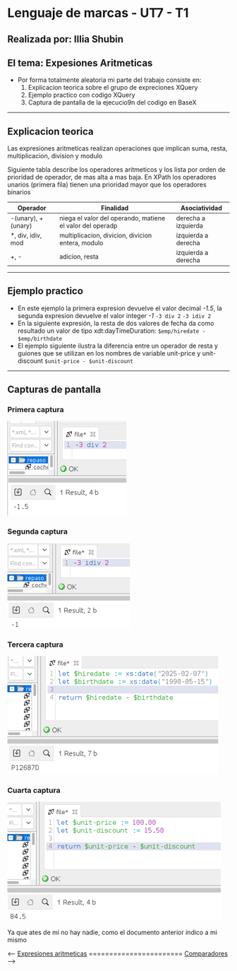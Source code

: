 # Lenguaje de marcas - UT7 - T1
## Realizada por: Illia Shubin
## El tema: Expesiones Aritmeticas
- Por forma totalmente aleatoria mi parte del trabajo consiste en:
    1. Explicacion teorica sobre el grupo de expreciones XQuery
    2. Ejemplo practico con codigo XQuery
    3. Captura de pantalla de la ejecucio9n del codigo en BaseX

---

## Explicacion teorica
Las expresiones aritmeticas realizan operaciones que implican suma, resta, multiplicacion, division y modulo

Siguiente tabla describe los operadores aritmeticos y los lista por orden de prioridad de operador, de mas alta a mas baja. En XPath los operadores unarios (primera fila) tienen una prioridad mayor que los operadores binarios

  | Operador | Finalidad | Asociatividad |
|--------------|--------------|--------------|
| -(unary), +(unary)| niega el valor del operando, matiene el valor del operadp| derecha a izquierda|
| *, div, idiv, mod| multiplicacion, divicion, divicion entera, modulo| izquierda a derecha|
|+, - | adicion, resta |izquierda a derecha | 

---

## Ejemplo practico
* En este ejemplo la primera expresion devuelve el valor decimal *-1.5*, la segunda expresion devuelve el valor integer *-1* 
`-3 div 2`
`-3 idiv 2` 
* En la siguiente expresión, la resta de dos valores de fecha da como resultado un valor de tipo xdt:dayTimeDuration:
`$emp/hiredate - $emp/birthdate`
* El ejemplo siguiente ilustra la diferencia entre un operador de resta y guiones que se utilizan en los nombres de variable unit-price y unit-discount
`$unit-price - $unit-discount`

---

## Capturas de pantalla
### Primera captura
![alt](./capturasIllia/Captura%20de%20pantalla%20de%202025-02-07%2012-58-33.png)

### Segunda captura
![alt](capturasIllia/2.png)

### Tercera captura
![alt](capturasIllia/3.png)

### Cuarta captura
![alt](capturasIllia/4.png)

Ya que ates de mi no hay nadie, como el documento anterior indico a mi mismo

<-- [Expresiones aritmeticas](./illiaSh.md) ======================= [Comparadores](./PCB.md) -->
